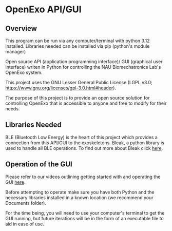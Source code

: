 # OpenExo API/GUI

## Overview
This program can be run via any computer/terminal with python 3.12 installed. Libraries needed can be installed via pip (python's module manager)

Open source API (application programming interface)/ GUI (graphical user interface) writen in Python for controlling the NAU Biomechatronics Lab's OpenExo system.

This project uses the GNU Lesser General Public License (LGPL v3.0; https://www.gnu.org/licenses/gpl-3.0.html#header).

The purpose of this project is to provide an open source solution for controlling OpenExo that is accessible to anyone and free to modify for their needs.

## Libraries Needed
BLE (Bluetooth Low Energy) is the heart of this project which provides a connection from this API/GUI to the exoskeletons. Bleak, a python library is used to handle all BLE operations. To find out more about Bleak click [here](https://bleak.readthedocs.io/en/latest/).

## Operation of the GUI
Please refer to our videos outlining getting started with and operating the GUI [here](https://drive.google.com/drive/folders/1eBydW7si7EmyGxdDkagQktmnZ7M4nHI4?usp=drive_link).

Before attempting to operate make sure you have both Python and the necessary libraries installed in a known location (we recommend your Documents folder).

For the time being, you will need to use your computer's terminal to get the GUI running, but future iterations will be in the form of an executable file to aid in ease of use. 
